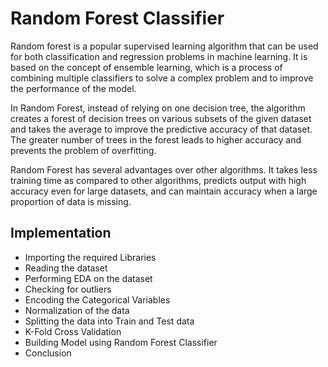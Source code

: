 # Random Forest Classifier
Random forest is a popular supervised learning algorithm that can be used for both classification and regression problems in machine learning. It is based on the concept of ensemble learning, which is a process of combining multiple classifiers to solve a complex problem and to improve the performance of the model.

In Random Forest, instead of relying on one decision tree, the algorithm creates a forest of decision trees on various subsets of the given dataset and takes the average to improve the predictive accuracy of that dataset. The greater number of trees in the forest leads to higher accuracy and prevents the problem of overfitting.

Random Forest has several advantages over other algorithms. It takes less training time as compared to other algorithms, predicts output with high accuracy even for large datasets, and can maintain accuracy when a large proportion of data is missing.

## Implementation
- Importing the required Libraries
- Reading the dataset
- Performing EDA on the dataset
- Checking for outliers
- Encoding the Categorical Variables 
- Normalization of the data
- Splitting the data into Train and Test data
- K-Fold Cross Validation
- Building Model using Random Forest Classifier
- Conclusion
